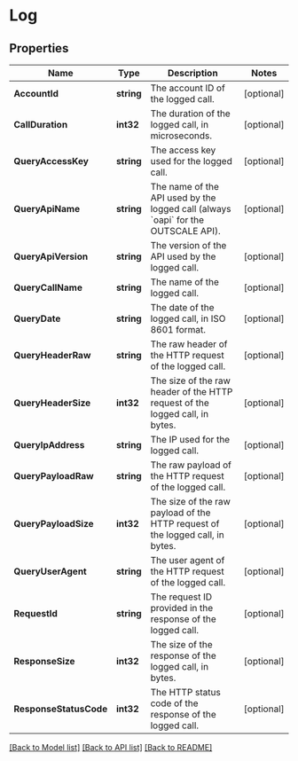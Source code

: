 # Log

## Properties

Name | Type | Description | Notes
------------ | ------------- | ------------- | -------------
**AccountId** | **string** | The account ID of the logged call. | [optional] 
**CallDuration** | **int32** | The duration of the logged call, in microseconds. | [optional] 
**QueryAccessKey** | **string** | The access key used for the logged call. | [optional] 
**QueryApiName** | **string** | The name of the API used by the logged call (always &#x60;oapi&#x60; for the OUTSCALE API). | [optional] 
**QueryApiVersion** | **string** | The version of the API used by the logged call. | [optional] 
**QueryCallName** | **string** | The name of the logged call. | [optional] 
**QueryDate** | **string** | The date of the logged call, in ISO 8601 format. | [optional] 
**QueryHeaderRaw** | **string** | The raw header of the HTTP request of the logged call. | [optional] 
**QueryHeaderSize** | **int32** | The size of the raw header of the HTTP request of the logged call, in bytes. | [optional] 
**QueryIpAddress** | **string** | The IP used for the logged call. | [optional] 
**QueryPayloadRaw** | **string** | The raw payload of the HTTP request of the logged call. | [optional] 
**QueryPayloadSize** | **int32** | The size of the raw payload of the HTTP request of the logged call, in bytes. | [optional] 
**QueryUserAgent** | **string** | The user agent of the HTTP request of the logged call. | [optional] 
**RequestId** | **string** | The request ID provided in the response of the logged call. | [optional] 
**ResponseSize** | **int32** | The size of the response of the logged call, in bytes. | [optional] 
**ResponseStatusCode** | **int32** | The HTTP status code of the response of the logged call. | [optional] 

[[Back to Model list]](../README.md#documentation-for-models) [[Back to API list]](../README.md#documentation-for-api-endpoints) [[Back to README]](../README.md)


